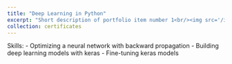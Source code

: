 ```yaml
---
title: "Deep Learning in Python"
excerpt: "Short description of portfolio item number 1<br/><img src='/images/7.png'>"
collection: certificates
---
```


Skills:
    - Optimizing a neural network with backward propagation
    - Building deep learning models with keras
    - Fine-tuning keras models
